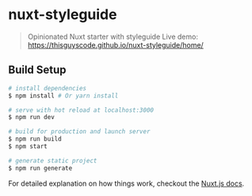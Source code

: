 # nuxt-styleguide

> Opinionated Nuxt starter with styleguide
> Live demo: https://thisguyscode.github.io/nuxt-styleguide/home/

## Build Setup

``` bash
# install dependencies
$ npm install # Or yarn install

# serve with hot reload at localhost:3000
$ npm run dev

# build for production and launch server
$ npm run build
$ npm start

# generate static project
$ npm run generate
```

For detailed explanation on how things work, checkout the [Nuxt.js docs](https://github.com/nuxt/nuxt.js).
